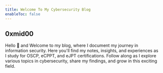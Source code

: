 ```yaml
---
title: Welcome To My Cybersecurity Blog
enableToc: false
---
```


## 0xmid00
Hello 👋 and Welcome to my blog, where I document my journey in information security. Here you'll find my notes, insights, and experiences as I study for OSCP, eCPPT, and eJPT certifications. Follow along as I explore various topics in cybersecurity, share my findings, and grow in this exciting field.